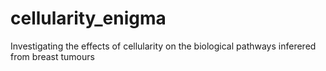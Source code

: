 # cellularity_enigma
Investigating the effects of cellularity on the biological pathways inferered from breast tumours
